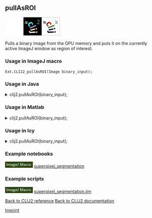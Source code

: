 ## pullAsROI
<img src="images/mini_empty_logo.png"/><img src="images/mini_clij2_logo.png"/><img src="images/mini_clijx_logo.png"/>

Pulls a binary image from the GPU memory and puts it on the currently active ImageJ window as region of interest.

### Usage in ImageJ macro
```
Ext.CLIJ2_pullAsROI(Image binary_input);
```




### Usage in Java


<details>

<summary>
clij2.pullAsROI(binary_input);
</summary>
<pre class="highlight">// init CLIJ and GPU
import net.haesleinhuepf.clij2.CLIJ2;
import net.haesleinhuepf.clij.clearcl.ClearCLBuffer;
CLIJ2 clij2 = CLIJ2.getInstance();

// get input parameters
ClearCLBuffer binary_input = clij2.push(binary_inputImagePlus);
</pre>

<pre class="highlight">
// Execute operation on GPU
Roi resultPullAsROI = clij2.pullAsROI(binary_input);
</pre>

<pre class="highlight">
//show result
System.out.println(resultPullAsROI);

// cleanup memory on GPU
clij2.release(binary_input);
</pre>

</details>





### Usage in Matlab


<details>

<summary>
clij2.pullAsROI(binary_input);
</summary>
<pre class="highlight">% init CLIJ and GPU
clij2 = init_clatlab();

% get input parameters
binary_input = clij2.pushMat(binary_input_matrix);
</pre>

<pre class="highlight">
% Execute operation on GPU
Roi resultPullAsROI = clij2.pullAsROI(binary_input);
</pre>

<pre class="highlight">
% show result
System.out.println(resultPullAsROI);

% cleanup memory on GPU
clij2.release(binary_input);
</pre>

</details>





### Usage in Icy


<details>

<summary>
clij2.pullAsROI(binary_input);
</summary>
<pre class="highlight">// init CLIJ and GPU
importClass(net.haesleinhuepf.clicy.CLICY);
importClass(Packages.icy.main.Icy);

clij2 = CLICY.getInstance();

// get input parameters
binary_input_sequence = getSequence();
binary_input = clij2.pushSequence(binary_input_sequence);
</pre>

<pre class="highlight">
// Execute operation on GPU
Roi resultPullAsROI = clij2.pullAsROI(binary_input);
</pre>

<pre class="highlight">
// show result
System.out.println(resultPullAsROI);

// cleanup memory on GPU
clij2.release(binary_input);
</pre>

</details>





### Example notebooks
<a href="https://clij.github.io/clij2-docs/md/superpixel_segmentation"><img src="images/language_macro.png" height="20"/></a> [superpixel_segmentation](https://clij.github.io/clij2-docs/md/superpixel_segmentation)  




### Example scripts
<a href="https://github.com/clij/clij2-docs/blob/master/src/main/macro/superpixel_segmentation.ijm"><img src="images/language_macro.png" height="20"/></a> [superpixel_segmentation.ijm](https://github.com/clij/clij2-docs/blob/master/src/main/macro/superpixel_segmentation.ijm)  


[Back to CLIJ2 reference](https://clij.github.io/clij2-docs/reference)
[Back to CLIJ2 documentation](https://clij.github.io/clij2-docs)

[Imprint](https://clij.github.io/imprint)
